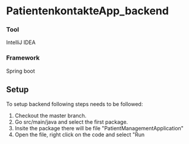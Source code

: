 

# PatientenkontakteApp_backend

### Tool 
IntelliJ IDEA

### Framework
Spring boot

## Setup
To setup backend following steps needs to be followed:
1. Checkout the master branch.
2. Go src/main/java and select the first package.
3. Insite the package there will be file "PatientManagementApplication"
4. Open the file, right click on the code and select "Run
